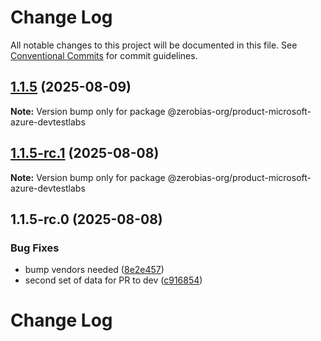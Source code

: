 # Change Log

All notable changes to this project will be documented in this file.
See [Conventional Commits](https://conventionalcommits.org) for commit guidelines.

## [1.1.5](https://github.com/zerobias-org/product/compare/@zerobias-org/product-microsoft-azure-devtestlabs@1.1.5-rc.1...@zerobias-org/product-microsoft-azure-devtestlabs@1.1.5) (2025-08-09)

**Note:** Version bump only for package @zerobias-org/product-microsoft-azure-devtestlabs





## [1.1.5-rc.1](https://github.com/zerobias-org/product/compare/@zerobias-org/product-microsoft-azure-devtestlabs@1.1.5-rc.0...@zerobias-org/product-microsoft-azure-devtestlabs@1.1.5-rc.1) (2025-08-08)

**Note:** Version bump only for package @zerobias-org/product-microsoft-azure-devtestlabs





## 1.1.5-rc.0 (2025-08-08)


### Bug Fixes

* bump vendors needed ([8e2e457](https://github.com/zerobias-org/product/commit/8e2e457e0b5d7141a05e8f2c178bc2854f2b7178))
* second set of data for PR to dev ([c916854](https://github.com/zerobias-org/product/commit/c916854bcf229b1c2042ffdea18472d66a061aaf))





# Change Log
